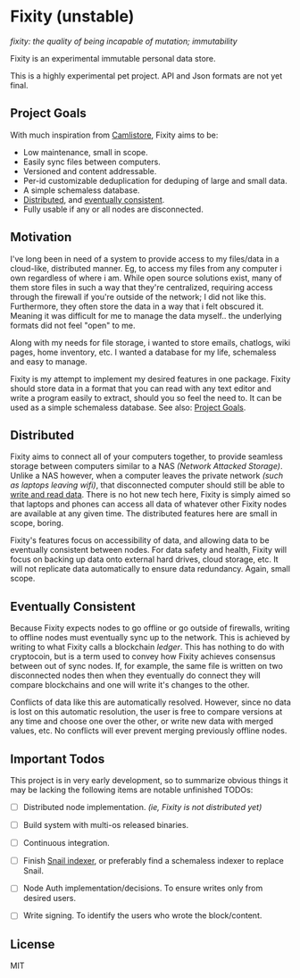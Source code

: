 
# Fixity (unstable)

_fixity: the quality of being incapable of mutation; immutability_

Fixity is an experimental immutable personal data store.

This is a highly experimental pet project. API and Json formats are not
yet final.

## Project Goals

With much inspiration from [Camlistore](https://camlistore.org),
Fixity aims to be:

- Low maintenance, small in scope.
- Easily sync files between computers.
- Versioned and content addressable.
- Per-id customizable deduplication for deduping of large and small data.
- A simple schemaless database.
- [Distributed](#distributed), and [eventually consistent](#eventually-consistent).
- Fully usable if any or all nodes are disconnected.


## Motivation

I've long been in need of a system to provide access to my files/data
in a cloud-like, distributed manner. Eg, to access my files from
any computer i own regardless of where i am. While open source
solutions exist, many of them store files in such a way that
they're centralized, requiring access through the firewall if you're
outside of the network; I did not like this.
Furthermore, they often store the data in a way that i felt obscured it.
Meaning it was difficult for me to manage the data myself.. the underlying
formats did not feel "open" to me.

Along with my needs for file storage, i wanted to store emails, chatlogs,
wiki pages, home inventory, etc. I wanted a database for my life, schemaless
and easy to manage.

Fixity is my attempt to implement my desired features in one package.
Fixity should store data in a format that you can read with any
text editor and write a program easily to extract, should you so feel the
need to. It can be used as a simple schemaless database. See also:
[Project Goals](#project-goals).


## Distributed

Fixity aims to connect all of your computers together, to provide
seamless storage between computers similar to a NAS
*(Network Attacked Storage)*. Unlike a NAS however, when a computer
leaves the private network *(such as laptops leaving wifi)*,
that disconnected computer should still be able to [write and read
data](#eventually-consistent). There is no hot new tech here,
Fixity is simply aimed so that laptops and phones can access all
data of whatever other Fixity nodes are available at any given time.
The distributed features here are small in scope, boring.

Fixity's features focus on accessibility of data, and allowing data to be
eventually consistent between nodes.
For data safety and health, Fixity will focus on backing up data onto
external hard drives, cloud storage, etc. It will not replicate data
automatically to ensure data redundancy. Again, small scope.


## Eventually Consistent

Because Fixity expects nodes to go offline or go outside of firewalls,
writing to offline nodes must eventually sync up to the network. This
is achieved by writing to what Fixity calls a blockchain *ledger*. This
has nothing to do with cryptocoin, but is a term used to convey how
Fixity achieves consensus between out of sync nodes. If, for example,
the same file is written on two disconnected nodes then when they eventually
do connect they will compare blockchains and one will write it's changes to
the other.

Conflicts of data like this are automatically resolved. However, since no
data is lost on this automatic resolution, the user is free to compare
versions at any time and choose one over the other, or write new data with
merged values, etc. No conflicts will ever prevent merging previously
offline nodes.


## Important Todos

This project is in very early development, so to summarize obvious things it
may be lacking the following items are notable unfinished TODOs:

- [ ] Distributed node implementation. *(ie, Fixity is not distributed yet)*
- [ ] Build system with multi-os released binaries.
- [ ] Continuous integration.
- [ ] Finish [Snail indexer](https://github.com/leeola/fixity/tree/master/indexes/snail),
  or preferably find a schemaless indexer to replace Snail.
- [ ] Node Auth implementation/decisions. To ensure writes only from desired users.
- [ ] Write signing. To identify the users who wrote the block/content.


## License

MIT
